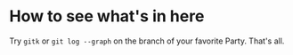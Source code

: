 # How to see what's in here
Try `gitk` or `git log --graph` on the branch of your favorite Party.
That's all.
